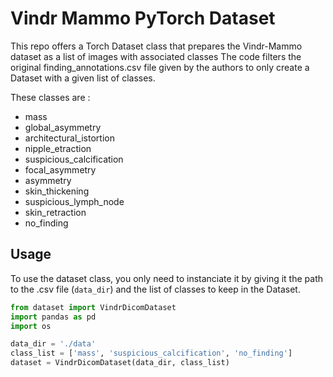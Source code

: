 # Vindr Mammo PyTorch Dataset

This repo offers a Torch Dataset class that prepares the Vindr-Mammo dataset as a list of images with associated classes
The code filters the original finding_annotations.csv file given by the authors to only create a Dataset with a given list of classes.

These classes are : 

- mass
- global_asymmetry
- architectural_istortion
- nipple_etraction
- suspicious_calcification
- focal_asymmetry
- asymmetry
- skin_thickening
- suspicious_lymph_node
- skin_retraction
- no_finding

## Usage

To use the dataset class, you only need to instanciate it by giving it the path to the .csv file (```data_dir```) and the list of classes to keep in the Dataset.

```python
from dataset import VindrDicomDataset
import pandas as pd
import os

data_dir = './data'
class_list = ['mass', 'suspicious_calcification', 'no_finding']
dataset = VindrDicomDataset(data_dir, class_list)
```
